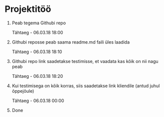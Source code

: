 # Projektitöö
1)  Peab tegema Githubi repo
    
    Tähtaeg - 06.03.18 18:00
2)  Githubi reposse peab saama readme.md faili üles laadida
    
    Tähtaeg - 06.03.18 18:10
3)  Githubi repo link saadetakse testimisse, et vaadata kas kõik on nii nagu peab
    
    Tähtaeg - 06.03.18 18:20
4)  Kui testimisega on kõik korras, siis saadetakse link kliendile (antud juhul õppejõule)
    
    Tähtaeg - 06.03.18 00:00
5)  Done